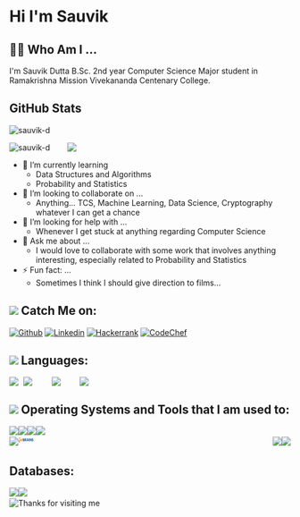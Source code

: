 # Hi I'm Sauvik

## 😶‍🌫️ Who Am I ...
  <div style="text-align: left;">I'm Sauvik Dutta B.Sc. 2nd year Computer Science Major student in Ramakrishna Mission Vivekananda Centenary College.</div>

## GitHub Stats


<img width="55.5%" src="https://github-readme-streak-stats.herokuapp.com/?user=sauvik-d&theme=tokyonight" alt="sauvik-d" /></a>

<img align="right" width=400px src="https://raw.githubusercontent.com/abhisheknaiidu/abhisheknaiidu/master/code.gif">

<p align="left"> <img src="https://komarev.com/ghpvc/?username=sauvik-d&label=Profile%20views&color=0e75b6&style=flat" alt="sauvik-d" /> </p>
<p align="left">
  
- 🌱 I’m currently learning
  - Data Structures and Algorithms
  - Probability and Statistics 
- 👯 I’m looking to collaborate on ...
  - Anything... TCS, Machine Learning, Data Science, Cryptography whatever I can get a chance
- 🤔 I’m looking for help with ...
  - Whenever I get stuck at anything regarding Computer Science
- 💬 Ask me about ...
  - I would love to collaborate with some work that involves anything interesting, especially related to Probability and Statistics 
- ⚡ Fun fact: ...
  - Sometimes I think I should give direction to films...
</p>

## <img width="35px" src="https://github.com/RaghavK16/RaghavK16/blob/master/connected.gif"> Catch Me on:

[![Github](https://img.shields.io/badge/-Github-000?style=flat&logo=Github&logoColor=white)](https://github.com/sauvik-d)
[![Linkedin](https://img.shields.io/badge/-LinkedIn-blue?style=flat&logo=Linkedin&logoColor=white)](https://www.linkedin.com/in/)
[![Hackerrank](https://img.shields.io/badge/-Hackerrank-2EC866?style=flat&logo=HackerRank&logoColor=white)](https://www.hackerrank.com/profile/sauvik_dutta)
[![CodeChef](https://img.shields.io/badge/-CodeChef-5B4638?style=flat&logo=CodeChef&logoColor=white)](https://www.codechef.com/users/sauvikdutta)

## <img width="40px" src="https://github.com/RaghavK16/RaghavK16/blob/master/coderman.gif"> Languages:

<div style="display: flex; flex-direction: row;">

  <img width="5%" src="https://raw.githubusercontent.com/actions/starter-workflows/main/icons/c-cpp.svg" style="max-width: 100%;">
  
  <img width="10%" src="https://camo.githubusercontent.com/06b4e5bff59158170c7de80649579da23a0fdf97fb477775f829f012cd05ef22/68747470733a2f2f7777772e766563746f726c6f676f2e7a6f6e652f6c6f676f732f6a6176612f6a6176612d617232312e737667" data-canonical-src="https://www.vectorlogo.zone/logos/java/java-ar21.svg" style="max-width: 100%;">

  <img width="10%" src="https://www.vectorlogo.zone/logos/python/python-ar21.svg" style="max-width: 100%;">

  <img width="5%" src="https://www.vectorlogo.zone/logos/r-project/r-project-icon.svg" style="max-width: 100%;">

  <!--<img width="4%" src="https://www.vectorlogo.zone/logos/figma/figma-icon.svg" style="max-width: 100%;">-->  
    
</div>

## <img width=20px src="https://github.com/sindresorhus/sindresorhus/blob/main/cat-typing.gif"> Operating Systems and Tools that I am used to:

<div style="display: flex; flex-direction: row;">
 <code><img width="8%" src="https://raw.githubusercontent.com/gilbarbara/logos/main/logos/ubuntu.svg" style="max-width: 100%;"></code>
 <code><img width="8%" src="https://raw.githubusercontent.com/loganmarchione/homelab-svg-assets/main/assets/windows11.svg" style="max-width: 100%;"></code>
 <code><img width="8%" src="https://raw.githubusercontent.com/lukas-w/font-logos/master/vectors/garuda.svg" style="max-width: 100%;"></code>
 <code><img width="8%" src="https://raw.githubusercontent.com/materialos/icons/master/Files/Linux%20Mint.svg" style="max-width: 100%;"></code>
</div>


<div style="display: flex; flex-direction: row;">
 <code><img width="6%" src="https://upload.vectorlogo.zone/logos/visualstudio_code/images/a4381320-f83c-4a29-9db3-b241c1d096b1.svg" style="max-width: 100%;"></code>
 <code><img width="6%" src="https://raw.githubusercontent.com/gilbarbara/logos/52addcaa18dfecb4df77f3ee0753dca6b98187ad/logos/jetbrains.svg" style="max-width: 100%;"></code>
 <code><img width="6%" src="https://vectorwiki.com/images/NIuDX__sublime-text.svg" style="max-width: 100%;"></code>
 <code><img width="10%" src="https://www.vectorlogo.zone/logos/git-scm/git-scm-ar21.svg" style="max-width: 100%;"></code>

</div>

## Databases:

<div style="display: flex; flex-direction: row;">
 <code><img width="10%" src="https://camo.githubusercontent.com/842373051212a9c9c61fe72b9d636b2e7ed06f89120e8322ea5e67d01857cff8/68747470733a2f2f7777772e766563746f726c6f676f2e7a6f6e652f6c6f676f732f6d7973716c2f6d7973716c2d617232312e737667" data-canonical-src="https://www.vectorlogo.zone/logos/mysql/mysql-ar21.svg" style="max-width: 100%;"></code>
 <code><img width="10%" src="https://www.vectorlogo.zone/logos/oracle/oracle-ar21.svg" style="max-width: 100%;"></code>
 
</div>

<img height="120" alt="Thanks for visiting me" width="100%" src="https://raw.githubusercontent.com/BrunnerLivio/brunnerlivio/master/images/marquee.svg" />
